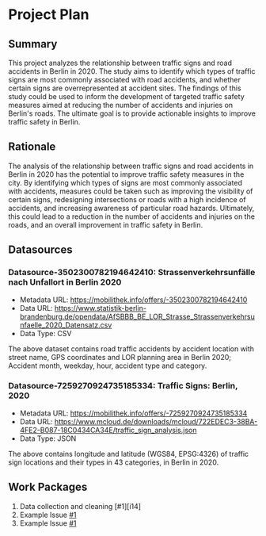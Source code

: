 # Project Plan

## Summary

<!-- Describe your data science project in max. 5 sentences. -->
This project analyzes the relationship between traffic signs and road accidents in Berlin in 2020.
The study aims to identify which types of traffic signs are most commonly associated with road accidents, and whether certain signs are overrepresented at accident sites.
The findings of this study could be used to inform the development of targeted traffic safety measures aimed at reducing the number of accidents and injuries on Berlin's roads.
The ultimate goal is to provide actionable insights to improve traffic safety in Berlin.


## Rationale

<!-- Outline the impact of the analysis, e.g. which pains it solves. -->
The analysis of the relationship between traffic signs and road accidents in Berlin in 2020 has the potential to improve traffic safety measures in the city.
By identifying which types of signs are most commonly associated with accidents, measures could be taken such as improving the visibility of certain signs, redesigning intersections or roads with a high incidence of accidents, and increasing awareness of particular road hazards. 
Ultimately, this could lead to a reduction in the number of accidents and injuries on the roads, and an overall improvement in traffic safety in Berlin.

## Datasources

<!-- Describe each datasources you plan to use in a section. Use the prefic "DatasourceX" where X is the id of the datasource. -->

### Datasource-3502300782194642410: Strassenverkehrsunfälle nach Unfallort in Berlin 2020
* Metadata URL: https://mobilithek.info/offers/-3502300782194642410
* Data URL: https://www.statistik-berlin-brandenburg.de/opendata/AfSBBB_BE_LOR_Strasse_Strassenverkehrsunfaelle_2020_Datensatz.csv
* Data Type: CSV

The above dataset contains road traffic accidents by accident location with street name, GPS coordinates and LOR planning area in Berlin 2020; Accident month, weekday, hour, accident type and category.

### Datasource-7259270924735185334: Traffic Signs: Berlin, 2020
* Metadata URL: https://mobilithek.info/offers/-7259270924735185334
* Data URL: https://www.mcloud.de/downloads/mcloud/722EDEC3-38BA-4FE2-B087-18C0434CA34E/traffic_sign_analysis.json
* Data Type: JSON

The above contains longitude and latitude (WGS84, EPSG:4326) of traffic sign locations and their types in 43 categories, in Berlin in 2020.

## Work Packages

<!-- List of work packages ordered sequentially, each pointing to an issue with more details. -->


1.  Data collection and cleaning [#1][i14]
2.  Example Issue [#1][i1]
3.  Example Issue [#1][i1]


[i1]: https://github.com/jvalue/2023-amse-template/issues/1
